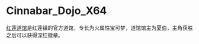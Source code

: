 # Cinnabar_Dojo_X64
[红莲道馆][1]是红莲镇的官方道馆，专长为火属性宝可梦，道馆馆主为夏伯，主角获胜之后可以获得深红徽章。

[1]: https://wiki.52poke.com/wiki/%E7%B4%85%E8%93%AE%E9%81%93%E9%A4%A8
